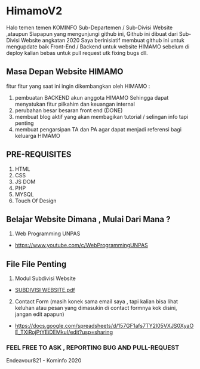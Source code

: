 # HimamoV2

Halo temen temen KOMINFO Sub-Departemen / Sub-Divisi Website ,ataupun Siapapun yang mengunjungi github ini, Github ini dibuat dari Sub-Divisi Website angkatan 2020 
Saya berinisiatif membuat github ini untuk mengupdate baik Front-End / Backend untuk website HIMAMO sebelum di deploy
kalian bebas untuk pull request utk fixing bugs dll.

## Masa Depan Website HIMAMO
fitur fitur yang saat ini ingin dikembangkan oleh HIMAMO :
1. pembuatan BACKEND akun anggota HIMAMO Sehingga dapat menyatukan fitur pilkahim dan keuangan internal
2. perubahan besar besaran front end (DONE)
3. membuat blog aktif yang akan membagikan tutorial / selingan info tapi penting
4. membuat pengarsipan TA dan PA agar dapat menjadi referensi bagi keluarga HIMAMO

## PRE-REQUISITES
1. HTML
2. CSS
3. JS DOM 
4. PHP
5. MYSQL
6. Touch Of Design

## Belajar Website Dimana , Mulai Dari Mana ?
1. Web Programming UNPAS
- https://www.youtube.com/c/WebProgrammingUNPAS

## File File Penting
1. Modul Subdivisi Website
- [SUBDIVISI WEBSITE.pdf](https://github.com/Endeavour821/HimamoV2/files/8572754/SUBDIVISI.WEBSITE.pdf)
2. Contact Form (masih konek sama email saya , tapi kalian bisa lihat keluhan atau pesan yang dimasukin di contact formnya kok disini, jangan edit apapun)
- https://docs.google.com/spreadsheets/d/157GF1afs7TY2l05VXJS0XyaOE_TXiRojPtYEiDEMkuI/edit?usp=sharing

### FEEL FREE TO ASK , REPORTING BUG AND PULL-REQUEST
Endeavour821 - Kominfo 2020
